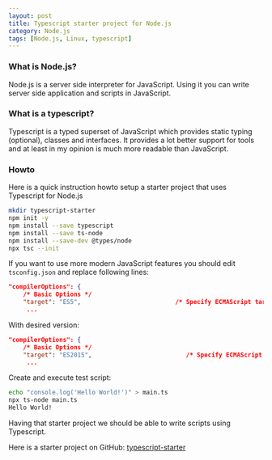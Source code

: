 ```yaml
---
layout: post
title: Typescript starter project for Node.js
category: Node.js
tags: [Node.js, Linux, typescript]
---
```


### What is Node.js?

Node.js is a server side interpreter for JavaScript. Using it you can write server 
side application and scripts in JavaScript.  

### What is a typescript?

Typescript is a typed superset of JavaScript which provides static typing (optional), classes and 
interfaces. It provides a lot better support for tools and at least in my opinion is much more 
readable than JavaScript. 

### Howto

Here is a quick instruction howto setup a starter project that uses Typescript for Node.js

```bash
mkdir typescript-starter
npm init -y
npm install --save typescript
npm install --save ts-node
npm install --save-dev @types/node
npx tsc --init
```

If you want to use more modern JavaScript features you should edit ```tsconfig.json``` and replace
following lines:
```json
"compilerOptions": {
    /* Basic Options */
    "target": "ES5",                          /* Specify ECMAScript target version: 'ES3' (default), 'ES5', 'ES2015', 'ES2016', 'ES2017','ES2018' or 'ESNEXT'. */
     ...

```

With desired version:
```json
"compilerOptions": {
    /* Basic Options */
    "target": "ES2015",                          /* Specify ECMAScript target version: 'ES3' (default), 'ES5', 'ES2015', 'ES2016', 'ES2017','ES2018' or 'ESNEXT'. */
     ...

```

Create and execute test script:
```bash
echo "console.log('Hello World!')" > main.ts
npx ts-node main.ts
Hello World!
```

Having that starter project we should be able to write scripts using Typescript.

Here is a starter project on GitHub: [typescript-starter](https://github.com/DariuszOstolski/typescript-starter)  


